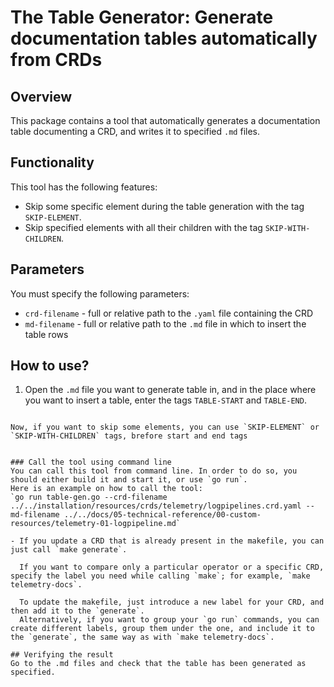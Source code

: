 # The Table Generator: Generate documentation tables automatically from CRDs

## Overview

This package contains a tool that automatically generates a documentation table documenting a CRD, and writes it to specified `.md` files. 

## Functionality

This tool has the following features:
- Skip some specific element during the table generation with the tag `SKIP-ELEMENT`.
- Skip specified elements with all their children with the tag `SKIP-WITH-CHILDREN`.

## Parameters

You must specify the following parameters:
- `crd-filename` - full or relative path to the `.yaml` file containing the CRD
- `md-filename` - full or relative path to the `.md` file in which to insert the table rows

## How to use?

1. Open the `.md` file you want to generate table in, and in the place where you want to insert a table, enter the tags `TABLE-START` and `TABLE-END`. 

   <!-- TABLE-START -->

   <!-- TABLE-END -->
```

Now, if you want to skip some elements, you can use `SKIP-ELEMENT` or `SKIP-WITH-CHILDREN` tags, brefore start and end tags

```
<!-- SKIP-ELEMENT status.conditions -->
<!-- SKIP-WITH-CHILDREN spec.output -->

<!-- TABLE-START -->

<!-- TABLE-END -->
```

### Call the tool using command line
You can call this tool from command line. In order to do so, you should either build it and start it, or use `go run`.
Here is an example on how to call the tool:
`go run table-gen.go --crd-filename ../../installation/resources/crds/telemetry/logpipelines.crd.yaml --md-filename ../../docs/05-technical-reference/00-custom-resources/telemetry-01-logpipeline.md`

- If you update a CRD that is already present in the makefile, you can just call `make generate`.

  If you want to compare only a particular operator or a specific CRD, specify the label you need while calling `make`; for example, `make telemetry-docs`.

  To update the makefile, just introduce a new label for your CRD, and then add it to the `generate`.
  Alternatively, if you want to group your `go run` commands, you can create different labels, group them under the one, and include it to the `generate`, the same way as with `make telemetry-docs`.

## Verifying the result
Go to the .md files and check that the table has been generated as specified.